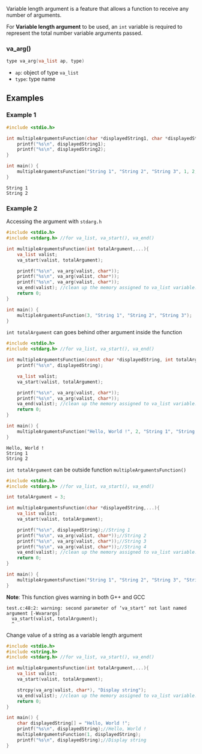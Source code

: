Variable length argument is a feature that allows a function to receive any number of arguments. 

For **Variable length argument** to be used, an ``int`` variable is required to represent the total number variable arguments passed.

### va_arg()

```c
type va_arg(va_list ap, type)
```

* ``ap``:  object of type ``va_list``
* ``type``: type name

## Examples

### Example 1

```c
#include <stdio.h>

int multipleArgumentsFunction(char *displayedString1, char *displayedString2,...){
	printf("%s\n", displayedString1);
	printf("%s\n", displayedString2);
}

int main() {
	multipleArgumentsFunction("String 1", "String 2", "String 3", 1, 2, 3);
}   
```
```
String 1
String 2
```
### Example 2

Accessing the argument with ``stdarg.h``

```c
#include <stdio.h>
#include <stdarg.h> //for va_list, va_start(), va_end()

int multipleArgumentsFunction(int totalArgument,...){
	va_list valist;
	va_start(valist, totalArgument);

	printf("%s\n", va_arg(valist, char*));
	printf("%s\n", va_arg(valist, char*));
	printf("%s\n", va_arg(valist, char*));
	va_end(valist); //clean up the memory assigned to va_list variable.
	return 0;
}

int main() {
	multipleArgumentsFunction(3, "String 1", "String 2", "String 3");
}  
```

``int totalArgument`` can goes behind other argument inside the function

```c
#include <stdio.h>
#include <stdarg.h> //for va_list, va_start(), va_end()

int multipleArgumentsFunction(const char *displayedString, int totalArgument,...){
	printf("%s\n", displayedString);

	va_list valist;
	va_start(valist, totalArgument);

	printf("%s\n", va_arg(valist, char*));
	printf("%s\n", va_arg(valist, char*));
	va_end(valist); //clean up the memory assigned to va_list variable.
	return 0;
}

int main() {
	multipleArgumentsFunction("Hello, World !", 2, "String 1", "String 2");
} 
```
```
Hello, World !
String 1
String 2
```

``int totalArgument`` can be outside function ``multipleArgumentsFunction()``

```c
#include <stdio.h>
#include <stdarg.h> //for va_list, va_start(), va_end()

int totalArgument = 3;

int multipleArgumentsFunction(char *displayedString,...){
	va_list valist;
	va_start(valist, totalArgument);

	printf("%s\n", displayedString);//String 1
	printf("%s\n", va_arg(valist, char*));//String 2
	printf("%s\n", va_arg(valist, char*));//String 3
	printf("%s\n", va_arg(valist, char*));//String 4
	va_end(valist); //clean up the memory assigned to va_list variable.
	return 0;
}

int main() {
	multipleArgumentsFunction("String 1", "String 2", "String 3", "String 4");
} 
```

**Note**: This function gives warning in both G++ and GCC

```
test.c:48:2: warning: second parameter of ‘va_start’ not last named argument [-Wvarargs]
  va_start(valist, totalArgument);
  ^
```

Change value of a string as a variable length argument

```c
#include <stdio.h>
#include <string.h>
#include <stdarg.h> //for va_list, va_start(), va_end()

int multipleArgumentsFunction(int totalArgument,...){
	va_list valist;
	va_start(valist, totalArgument);

	strcpy(va_arg(valist, char*), "Display string");
	va_end(valist); //clean up the memory assigned to va_list variable.
	return 0;
}

int main() {
	char displayedString[] = "Hello, World !";
	printf("%s\n", displayedString);//Hello, World !
	multipleArgumentsFunction(1, displayedString);
	printf("%s\n", displayedString);//Display string
} 
```